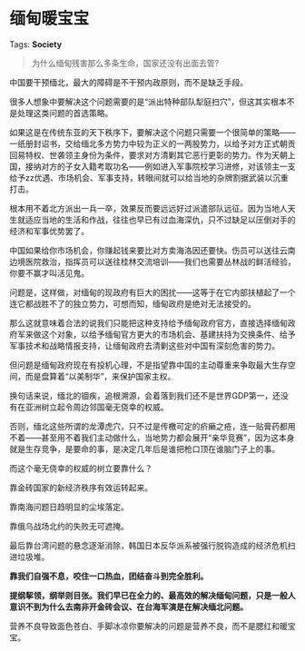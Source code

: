 # 缅甸暖宝宝

Tags: **Society**

> 为什么缅甸残害那么多条生命，国家还没有出面去管?



中国要干预缅北，最大的障碍是不干预内政原则，而不是缺乏手段。

很多人想象中要解决这个问题需要的是“派出特种部队犁庭扫穴”，但这其实根本不是处理这类问题的首选策略。

如果这是在传统东亚的天下秩序下，要解决这个问题只需要一个很简单的策略——一纸册封诏书，交给缅北多方势力中较为正义的一两股势力，以给予对方正式朝贡回易特权、世袭领主身份为条件，要求对方清剿其它恶行更彰的势力。作为天朝上国，接纳对方的子女入籍考取功名——例如进入军事院校学习进修，对该领主一支给予zz优遇、市场机会、军事支持，转眼间就可以给当地的杂牌割据武装以沉重打击。

根本用不着北方派出一兵一卒，效果反而要远远好过派遣部队远征。因为当地人天生就适应当地的生活和作战，往往也早已有过血海深仇，只不过缺足以压倒对手的经济和军事优势罢了。

中国如果给你市场机会，你赚起钱来要比对方卖海洛因还要快。伤员可以送往云南边境医院救治，指挥员可以送往桂林交流培训——我们也需要丛林战的鲜活经验，你要不赢才叫活见鬼。

问题是，这样做，对缅甸的现政府有巨大的困扰——这等于在它内部扶植起了一个连它都战胜不了的独立势力，可想而知，缅甸政府是绝对无法接受的。

那么这就意味着合法的说我们只能把这种支持给予缅甸政府官方，直接选择缅甸政府军来做这个对象，以给予缅甸官方更大的市场机会、基建扶持为交换条件、给予军事技术和战略情报支持，让缅甸政府去清剿这些对中国有深刻危害的势力。

但问题是缅甸政府现在有投机心理，不是指望靠中国的主动尊重来争取最大生存空间，而是盘算着“以美制华”，来保护国家主权。

换句话来说，缅北的锢疾，追根溯源，会着落到我们还不是世界GDP第一，还没有在亚洲树立起令周边邻国毫无侥幸的权威。

否则，缅北这些所谓的龙潭虎穴，只不过是传檄可定的疥癞之疮，连一贴膏药都用不着——甚至用不着我们主动做什么，当地势力都会展开“亲华竞赛”，因为这本身就是生存竞争，是要命的事，是决定几年后是谁把枪口顶在谁脑门子上的事。

而这个毫无侥幸的权威的树立要靠什么？

靠金砖国家的新经济秩序有效运转起来。

靠南海问题日趋明显的尘埃落定。

靠俄乌战场北约的失败无可遮掩。

最后靠台湾问题的悬念逐渐消除，韩国日本反华派系被强行脱钩造成的经济危机扫进垃圾堆。

**靠我们自强不息，咬住一口热血，团结奋斗到完全胜利。**

**提纲挈领，纲举则目张。我们早已在全力的、最高效的解决缅甸问题，只是一般人意识不到为什么去南非开金砖会议、在台海军演是在解决缅北问题。**

营养不良导致面色苍白、手脚冰凉你要解决的问题是营养不良，而不是腮红和暖宝宝。



